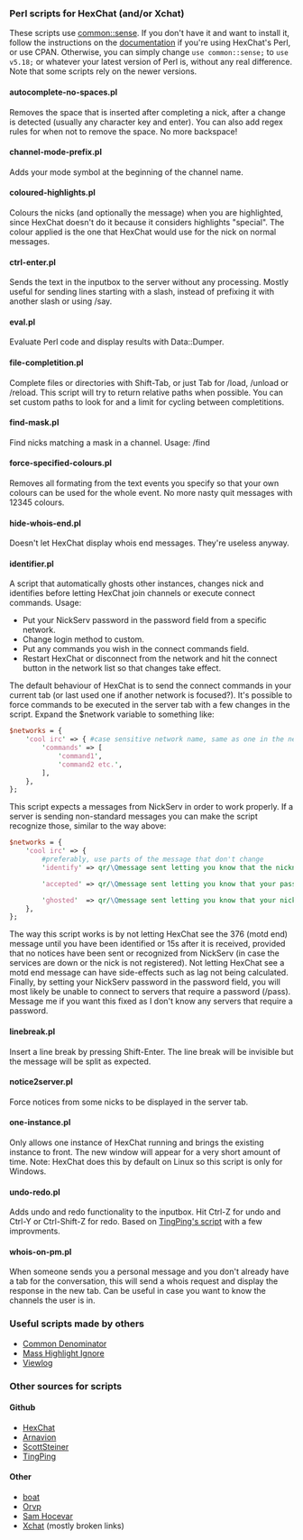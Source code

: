 ### Perl scripts for HexChat (and/or Xchat)
These scripts use [common::sense](https://metacpan.org/module/common::sense). If you don't have it and want to install it, follow the instructions on the [documentation](https://hexchat.readthedocs.org/en/latest/perl_modules.html) if you're using HexChat's Perl, or use CPAN. Otherwise, you can simply change `use common::sense;` to `use v5.18;` or whatever your latest version of Perl is, without any real difference. Note that some scripts rely on the newer versions.

#### autocomplete-no-spaces.pl
Removes the space that is inserted after completing a nick, after a change is detected (usually any character key and enter). You can also add regex rules for when not to remove the space. No more backspace!

#### channel-mode-prefix.pl
Adds your mode symbol at the beginning of the channel name.

#### coloured-highlights.pl
Colours the nicks (and optionally the message) when you are highlighted, since HexChat doesn't do it because it considers highlights "special". The colour applied is the one that HexChat would use for the nick on normal messages.

#### ctrl-enter.pl
Sends the text in the inputbox to the server without any processing. Mostly useful for sending lines starting with a slash, instead of prefixing it with another slash or using /say.

#### eval.pl
Evaluate Perl code and display results with Data::Dumper.

#### file-completition.pl
Complete files or directories with Shift-Tab, or just Tab for /load, /unload or /reload. This script will try to return relative paths when possible.
You can set custom paths to look for and a limit for cycling between completitions.

#### find-mask.pl
Find nicks matching a mask in a channel. Usage: /find <mask>

#### force-specified-colours.pl
Removes all formating from the text events you specify so that your own colours can be used for the whole event. No more nasty quit messages with 12345 colours.

#### hide-whois-end.pl
Doesn't let HexChat display whois end messages. They're useless anyway.

#### identifier.pl
A script that automatically ghosts other instances, changes nick and identifies before letting HexChat join channels or execute connect commands.
Usage:
- Put your NickServ password in the password field from a specific network.
- Change login method to custom.
- Put any commands you wish in the connect commands field.
- Restart HexChat or disconnect from the network and hit the connect button in the network list so that changes take effect.

The default behaviour of HexChat is to send the connect commands in your current tab (or last used one if another network is focused?). It's possible to force commands to be executed in the server tab with a few changes in the script. Expand the $network variable to something like:

```perl
$networks = {
	'cool irc' => { #case sensitive network name, same as one in the network list
		'commands' => [
			'command1',
			'command2 etc.',
		],
	},
};
```

This script expects a messages from NickServ in order to work properly. If a server is sending non-standard messages you can make the script recognize those, similar to the way above:

```perl
$networks = {
	'cool irc' => {
		#preferably, use parts of the message that don't change
		'identify' => qr/\Qmessage sent letting you know that the nickname you're using is registered\E/,

		'accepted' => qr/\Qmessage sent letting you know that your password has been accepted and that you're identified\E/,

		'ghosted'  => qr/\Qmessage sent letting you know that your nick has been ghosted\E/,
	},
};
```
The way this script works is by not letting HexChat see the 376 (motd end) message until you have been identified or 15s after it is received, provided that no notices have been sent or recognized from NickServ (in case the services are down or the nick is not registered). Not letting HexChat see a motd end message can have side-effects such as lag not being calculated.
Finally, by setting your NickServ password in the password field, you will most likely be unable to connect to servers that require a password (/pass). Message me if you want this fixed as I don't know any servers that require a password.

#### linebreak.pl
Insert a line break by pressing Shift-Enter. The line break will be invisible but the message will be split as expected.

#### notice2server.pl
Force notices from some nicks to be displayed in the server tab.

#### one-instance.pl
Only allows one instance of HexChat running and brings the existing instance to front. The new window will appear for a very short amount of time.
Note: HexChat does this by default on Linux so this script is only for Windows.

#### undo-redo.pl
Adds undo and redo functionality to the inputbox. Hit Ctrl-Z for undo and Ctrl-Y or Ctrl-Shift-Z for redo. Based on [TingPing's script](https://github.com/TingPing/plugins/blob/master/HexChat/undo.py) with a few improvments.

#### whois-on-pm.pl
When someone sends you a personal message and you don't already have a tab for the conversation, this will send a whois request and display the response in the new tab. Can be useful in case you want to know the channels the user is in.

### Useful scripts made by others
- [Common Denominator](https://github.com/tobiassjosten/xchat-common-denominator)
- [Mass Highlight Ignore](http://orvp.net/xchat/masshighlightignore/)
- [Viewlog](http://lwsitu.com/xchat/viewlog.pl)

### Other sources for scripts
#### Github
- [HexChat](https://github.com/hexchat/hexchat-addons)
- [Arnavion](https://github.com/Arnavion/random/tree/master/hexchat)
- [ScottSteiner](https://github.com/ScottSteiner/xchat-scripts)
- [TingPing](https://github.com/TingPing/plugins/tree/master/HexChat)

#### Other
- [boat](http://b0at.tx0.org/xchat/addons/addons.html)
- [Orvp](http://orvp.net/xchat.php)
- [Sam Hocevar](http://lwsitu.com/xchat/)
- [Xchat](http://xchat.org/cgi-bin/disp.pl) (mostly broken links)